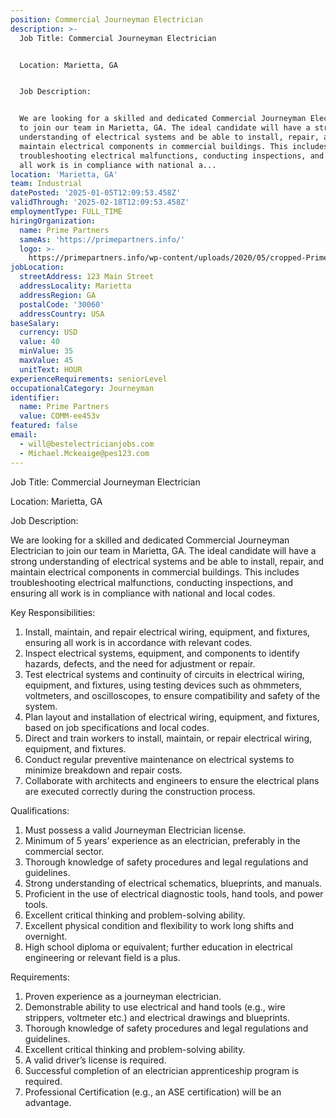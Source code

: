```yaml
---
position: Commercial Journeyman Electrician
description: >-
  Job Title: Commercial Journeyman Electrician


  Location: Marietta, GA 


  Job Description:


  We are looking for a skilled and dedicated Commercial Journeyman Electrician
  to join our team in Marietta, GA. The ideal candidate will have a strong
  understanding of electrical systems and be able to install, repair, and
  maintain electrical components in commercial buildings. This includes
  troubleshooting electrical malfunctions, conducting inspections, and ensuring
  all work is in compliance with national a...
location: 'Marietta, GA'
team: Industrial
datePosted: '2025-01-05T12:09:53.458Z'
validThrough: '2025-02-18T12:09:53.458Z'
employmentType: FULL_TIME
hiringOrganization:
  name: Prime Partners
  sameAs: 'https://primepartners.info/'
  logo: >-
    https://primepartners.info/wp-content/uploads/2020/05/cropped-Prime-Partners-Logo-NO-BG-1-1.png
jobLocation:
  streetAddress: 123 Main Street
  addressLocality: Marietta
  addressRegion: GA
  postalCode: '30060'
  addressCountry: USA
baseSalary:
  currency: USD
  value: 40
  minValue: 35
  maxValue: 45
  unitText: HOUR
experienceRequirements: seniorLevel
occupationalCategory: Journeyman
identifier:
  name: Prime Partners
  value: COMM-ee453v
featured: false
email:
  - will@bestelectricianjobs.com
  - Michael.Mckeaige@pes123.com
---
```




Job Title: Commercial Journeyman Electrician

Location: Marietta, GA 

Job Description:

We are looking for a skilled and dedicated Commercial Journeyman Electrician to join our team in Marietta, GA. The ideal candidate will have a strong understanding of electrical systems and be able to install, repair, and maintain electrical components in commercial buildings. This includes troubleshooting electrical malfunctions, conducting inspections, and ensuring all work is in compliance with national and local codes. 

Key Responsibilities:

1. Install, maintain, and repair electrical wiring, equipment, and fixtures, ensuring all work is in accordance with relevant codes.
2. Inspect electrical systems, equipment, and components to identify hazards, defects, and the need for adjustment or repair.
3. Test electrical systems and continuity of circuits in electrical wiring, equipment, and fixtures, using testing devices such as ohmmeters, voltmeters, and oscilloscopes, to ensure compatibility and safety of the system.
4. Plan layout and installation of electrical wiring, equipment, and fixtures, based on job specifications and local codes.
5. Direct and train workers to install, maintain, or repair electrical wiring, equipment, and fixtures.
6. Conduct regular preventive maintenance on electrical systems to minimize breakdown and repair costs.
7. Collaborate with architects and engineers to ensure the electrical plans are executed correctly during the construction process.

Qualifications:

1. Must possess a valid Journeyman Electrician license.
2. Minimum of 5 years’ experience as an electrician, preferably in the commercial sector.
3. Thorough knowledge of safety procedures and legal regulations and guidelines.
4. Strong understanding of electrical schematics, blueprints, and manuals.
5. Proficient in the use of electrical diagnostic tools, hand tools, and power tools.
6. Excellent critical thinking and problem-solving ability.
7. Excellent physical condition and flexibility to work long shifts and overnight.
8. High school diploma or equivalent; further education in electrical engineering or relevant field is a plus.

Requirements:

1. Proven experience as a journeyman electrician.
2. Demonstrable ability to use electrical and hand tools (e.g., wire strippers, voltmeter etc.) and electrical drawings and blueprints.
3. Thorough knowledge of safety procedures and legal regulations and guidelines.
4. Excellent critical thinking and problem-solving ability.
5. A valid driver’s license is required.
6. Successful completion of an electrician apprenticeship program is required.
7. Professional Certification (e.g., an ASE certification) will be an advantage.
